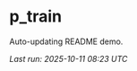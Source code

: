 # p_train

Auto-updating README demo.

<!--START_SECTION:status-->
_Last run: 2025-10-11 08:23 UTC_
<!--END_SECTION:status-->




























































































































































































































































































































































































































































































































































































































































































































































































































































































































































































































































































































































































































